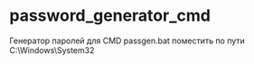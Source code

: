 # password_generator_cmd
Генератор паролей для CMD
passgen.bat поместить по пути C:\Windows\System32
